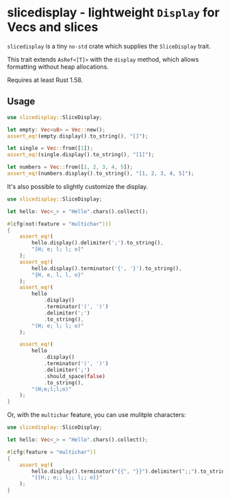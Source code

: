 # slicedisplay - lightweight `Display` for Vecs and slices

`slicedisplay` is a tiny `no-std` crate which supplies the `SliceDisplay` trait.

This trait extends `AsRef<[T]>` with the `display` method, which allows formatting without heap allocations.

Requires at least Rust 1.58.

## Usage

```rust
use slicedisplay::SliceDisplay;

let empty: Vec<u8> = Vec::new();
assert_eq!(empty.display().to_string(), "[]");

let single = Vec::from([1]);
assert_eq!(single.display().to_string(), "[1]");

let numbers = Vec::from([1, 2, 3, 4, 5]);
assert_eq!(numbers.display().to_string(), "[1, 2, 3, 4, 5]");
```

It's also possible to slightly customize the display.

```rust
use slicedisplay::SliceDisplay;

let hello: Vec<_> = "Hello".chars().collect();

#[cfg(not(feature = "multichar"))]
{
    assert_eq!(
        hello.display().delimiter(';').to_string(),
        "[H; e; l; l; o]"
    );
    assert_eq!(
        hello.display().terminator('{', '}').to_string(),
        "{H, e, l, l, o}"
    );
    assert_eq!(
        hello
            .display()
            .terminator('(', ')')
            .delimiter(';')
            .to_string(),
        "(H; e; l; l; o)"
    );

    assert_eq!(
        hello
            .display()
            .terminator('(', ')')
            .delimiter(';')
            .should_space(false)
            .to_string(),
        "(H;e;l;l;o)"
    );
}
```

Or, with the `multichar` feature, you can use mulitple characters:

```rust
use slicedisplay::SliceDisplay;

let hello: Vec<_> = "Hello".chars().collect();

#[cfg(feature = "multichar")]
{
    assert_eq!(
        hello.display().terminator("{{", "}}").delimiter(";;").to_string(),
        "{{H;; e;; l;; l;; o}}"
    );
}
```

